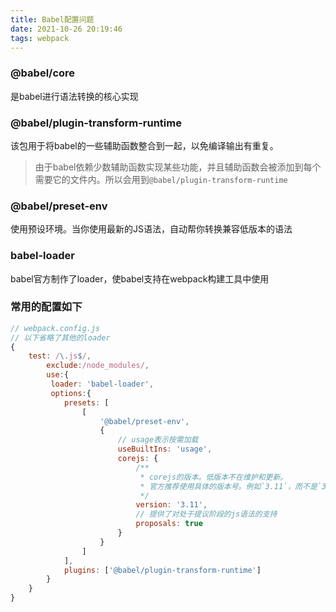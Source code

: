 ```yaml
---
title: Babel配置问题
date: 2021-10-26 20:19:46
tags: webpack
---
```


### @babel/core

是babel进行语法转换的核心实现

### @babel/plugin-transform-runtime

该包用于将babel的一些辅助函数整合到一起，以免编译输出有重复。

> 由于babel依赖少数辅助函数实现某些功能，并且辅助函数会被添加到每个需要它的文件内。所以会用到`@babel/plugin-transform-runtime`

### @babel/preset-env

使用预设环境。当你使用最新的JS语法，自动帮你转换兼容低版本的语法

### babel-loader

babel官方制作了loader，使babel支持在webpack构建工具中使用

### 常用的配置如下

```js
// webpack.config.js
// 以下省略了其他的loader
{
    test: /\.js$/,
        exclude:/node_modules/,
        use:{
         loader: 'babel-loader', 
         options:{
            presets: [
                [
                    '@babel/preset-env',
                    {
                        // usage表示按需加载
                        useBuiltIns: 'usage',
                        corejs: {
                            /**
                             * corejs的版本。低版本不在维护和更新。
                             * 官方推荐使用具体的版本号。例如`3.11`，而不是`3`
                             */
                            version: '3.11',
                            // 提供了对处于提议阶段的js语法的支持
                            proposals: true
                        }
                    }
                ]
            ],
            plugins: ['@babel/plugin-transform-runtime']
        }
    }
}
```



